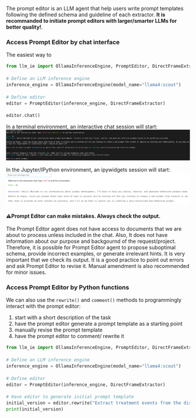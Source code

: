 
The prompt editor is an LLM agent that help users write prompt templates following the defined schema and guideline of each extractor. **It is recommanded to initiate prompt editors with larger/smarter LLMs for better quality!**. 

### Access Prompt Editor by chat interface
The easiest way to 

```python
from llm_ie import OllamaInferenceEngine, PromptEditor, DirectFrameExtractor

# Define an LLM inference engine
inference_engine = OllamaInferenceEngine(model_name="llama4:scout")

# Define editor
editor = PromptEditor(inference_engine, DirectFrameExtractor)

editor.chat()
```

In a terminal environment, an interactive chat session will start:
![chat in terminal](readme_img/terminal_chat.PNG)

In the Jupyter/IPython environment, an ipywidgets session will start:
![chat in IPython](readme_img/IPython_chat.PNG)

#### ⚠️Prompt Editor can make mistakes. Always check the output.
The Prompt Editor agent does not have access to documents that we are about to process unless included in the chat. Also, It does not have information about our purpose and backgournd of the request/project. Therefore, it is possible for Prompt Editor agent to propose suboptimal schema, provide incorrect examples, or generate irrelevant hints. It is very important that we check its output. It is a good practice to point out errors and ask Prompt Editor to revise it. Manual amendment is also recommended for minor issues. 

### Access Prompt Editor by Python functions
We can also use the `rewrite()` and `comment()` methods to programmingly interact with the prompt editor: 

1. start with a short description of the task
2. have the prompt editor generate a prompt template as a starting point
3. manually revise the prompt template
4. have the prompt editor to comment/ rewrite it

```python
from llm_ie import OllamaInferenceEngine, PromptEditor, DirectFrameExtractor

# Define an LLM inference engine
inference_engine = OllamaInferenceEngine(model_name="llama4:scout")

# Define editor
editor = PromptEditor(inference_engine, DirectFrameExtractor)

# Have editor to generate initial prompt template
initial_version = editor.rewrite("Extract treatment events from the discharge summary.")
print(initial_version)
```

